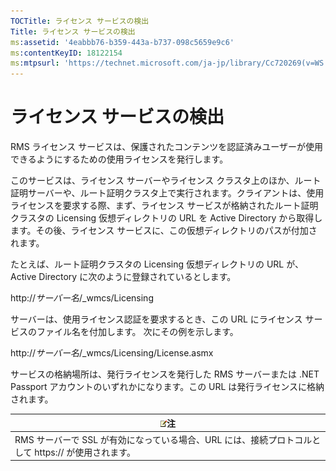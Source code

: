 ```yaml
---
TOCTitle: ライセンス サービスの検出
Title: ライセンス サービスの検出
ms:assetid: '4eabbb76-b359-443a-b737-098c5659e9c6'
ms:contentKeyID: 18122154
ms:mtpsurl: 'https://technet.microsoft.com/ja-jp/library/Cc720269(v=WS.10)'
---
```


ライセンス サービスの検出
=========================

RMS ライセンス サービスは、保護されたコンテンツを認証済みユーザーが使用できるようにするための使用ライセンスを発行します。

このサービスは、ライセンス サーバーやライセンス クラスタ上のほか、ルート証明サーバーや、ルート証明クラスタ上で実行されます。クライアントは、使用ライセンスを要求する際、まず、ライセンス サービスが格納されたルート証明クラスタの Licensing 仮想ディレクトリの URL を Active Directory から取得します。その後、ライセンス サービスに、この仮想ディレクトリのパスが付加されます。

たとえば、ルート証明クラスタの Licensing 仮想ディレクトリの URL が、Active Directory に次のように登録されているとします。

http://*サーバー名*/\_wmcs/Licensing

サーバーは、使用ライセンス認証を要求するとき、この URL にライセンス サービスのファイル名を付加します。 次にその例を示します。

http://*サーバー名*/\_wmcs/Licensing/License.asmx

サービスの格納場所は、発行ライセンスを発行した RMS サーバーまたは .NET Passport アカウントのいずれかになります。この URL は発行ライセンスに格納されます。

| ![](images/Cc720269.note(WS.10).gif)注                                 |
|-----------------------------------------------------------------------------------------------------|
| RMS サーバーで SSL が有効になっている場合、URL には、接続プロトコルとして https:// が使用されます。 |
